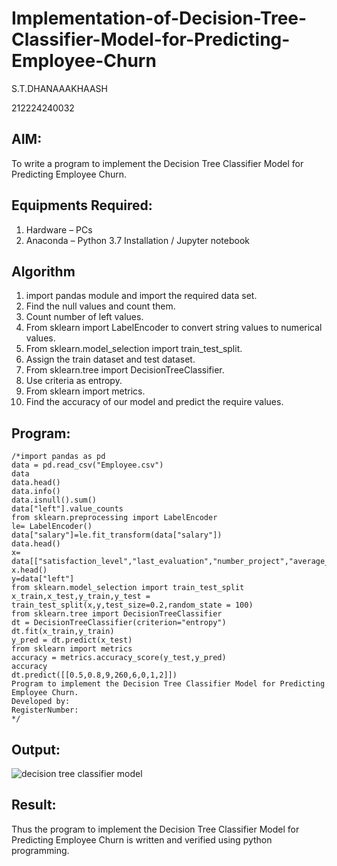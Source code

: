 # Implementation-of-Decision-Tree-Classifier-Model-for-Predicting-Employee-Churn
S.T.DHANAAAKHAASH

212224240032
## AIM:
To write a program to implement the Decision Tree Classifier Model for Predicting Employee Churn.

## Equipments Required:
1. Hardware – PCs
2. Anaconda – Python 3.7 Installation / Jupyter notebook

## Algorithm
1. import pandas module and import the required data set.
2. Find the null values and count them.
3. Count number of left values.
4. From sklearn import LabelEncoder to convert string values to numerical values.
5. From sklearn.model_selection import train_test_split.
6. Assign the train dataset and test dataset.
7. From sklearn.tree import DecisionTreeClassifier.
8. Use criteria as entropy.
9. From sklearn import metrics.
10. Find the accuracy of our model and predict the require values.

 

## Program:
```
/*import pandas as pd
data = pd.read_csv("Employee.csv")
data
data.head()
data.info()
data.isnull().sum()
data["left"].value_counts
from sklearn.preprocessing import LabelEncoder
le= LabelEncoder()
data["salary"]=le.fit_transform(data["salary"])
data.head()
x= data[["satisfaction_level","last_evaluation","number_project","average_montly_hours","time_spend_company","Work_accident","promotion_last_5years","salary"]]
x.head()
y=data["left"]
from sklearn.model_selection import train_test_split
x_train,x_test,y_train,y_test = train_test_split(x,y,test_size=0.2,random_state = 100)
from sklearn.tree import DecisionTreeClassifier
dt = DecisionTreeClassifier(criterion="entropy")
dt.fit(x_train,y_train)
y_pred = dt.predict(x_test)
from sklearn import metrics
accuracy = metrics.accuracy_score(y_test,y_pred)
accuracy
dt.predict([[0.5,0.8,9,260,6,0,1,2]])
Program to implement the Decision Tree Classifier Model for Predicting Employee Churn.
Developed by: 
RegisterNumber:  
*/
```

## Output:
![decision tree classifier model](sam.png)


## Result:
Thus the program to implement the  Decision Tree Classifier Model for Predicting Employee Churn is written and verified using python programming.
